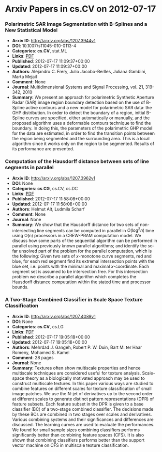 # Arxiv Papers in cs.CV on 2012-07-17
### Polarimetric SAR Image Segmentation with B-Splines and a New Statistical Model
- **Arxiv ID**: http://arxiv.org/abs/1207.3944v1
- **DOI**: 10.1007/s11045-010-0113-4
- **Categories**: **cs.CV**, stat.ML
- **Links**: [PDF](http://arxiv.org/pdf/1207.3944v1)
- **Published**: 2012-07-17 11:09:37+00:00
- **Updated**: 2012-07-17 11:09:37+00:00
- **Authors**: Alejandro C. Frery, Julio Jacobo-Berlles, Juliana Gambini, Marta Mejail
- **Comment**: None
- **Journal**: Multidimensional Systems and Signal Processing, vol. 21, 319-342,
  2010
- **Summary**: We present an approach for polarimetric Synthetic Aperture Radar (SAR) image region boundary detection based on the use of B-Spline active contours and a new model for polarimetric SAR data: the GHP distribution. In order to detect the boundary of a region, initial B-Spline curves are specified, either automatically or manually, and the proposed algorithm uses a deformable contours technique to find the boundary. In doing this, the parameters of the polarimetric GHP model for the data are estimated, in order to find the transition points between the region being segmented and the surrounding area. This is a local algorithm since it works only on the region to be segmented. Results of its performance are presented.



### Computation of the Hausdorff distance between sets of line segments in parallel
- **Arxiv ID**: http://arxiv.org/abs/1207.3962v1
- **DOI**: None
- **Categories**: **cs.CG**, cs.CV, cs.DC
- **Links**: [PDF](http://arxiv.org/pdf/1207.3962v1)
- **Published**: 2012-07-17 11:58:08+00:00
- **Updated**: 2012-07-17 11:58:08+00:00
- **Authors**: Helmut Alt, Ludmila Scharf
- **Comment**: None
- **Journal**: None
- **Summary**: We show that the Hausdorff distance for two sets of non-intersecting line segments can be computed in parallel in $O(\log^2 n)$ time using O(n) processors in a CREW-PRAM computation model. We discuss how some parts of the sequential algorithm can be performed in parallel using previously known parallel algorithms; and identify the so-far unsolved part of the problem for the parallel computation, which is the following: Given two sets of $x$-monotone curve segments, red and blue, for each red segment find its extremal intersection points with the blue set, i.e. points with the minimal and maximal $x$-coordinate. Each segment set is assumed to be intersection free. For this intersection problem we describe a parallel algorithm which completes the Hausdorff distance computation within the stated time and processor bounds.



### A Two-Stage Combined Classifier in Scale Space Texture Classification
- **Arxiv ID**: http://arxiv.org/abs/1207.4089v1
- **DOI**: None
- **Categories**: **cs.CV**, cs.LG
- **Links**: [PDF](http://arxiv.org/pdf/1207.4089v1)
- **Published**: 2012-07-17 19:05:18+00:00
- **Updated**: 2012-07-17 19:05:18+00:00
- **Authors**: Mehrdad J. Gangeh, Robert P. W. Duin, Bart M. ter Haar Romeny, Mohamed S. Kamel
- **Comment**: 28 pages
- **Journal**: None
- **Summary**: Textures often show multiscale properties and hence multiscale techniques are considered useful for texture analysis. Scale-space theory as a biologically motivated approach may be used to construct multiscale textures. In this paper various ways are studied to combine features on different scales for texture classification of small image patches. We use the N-jet of derivatives up to the second order at different scales to generate distinct pattern representations (DPR) of feature subsets. Each feature subset in the DPR is given to a base classifier (BC) of a two-stage combined classifier. The decisions made by these BCs are combined in two stages over scales and derivatives. Various combining systems and their significances and differences are discussed. The learning curves are used to evaluate the performances. We found for small sample sizes combining classifiers performs significantly better than combining feature spaces (CFS). It is also shown that combining classifiers performs better than the support vector machine on CFS in multiscale texture classification.



